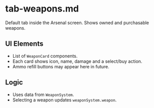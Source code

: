 # tab-weapons.md

Default tab inside the Arsenal screen. Shows owned and purchasable weapons.

## UI Elements
- List of `WeaponCard` components.
- Each card shows icon, name, damage and a select/buy action.
- Ammo refill buttons may appear here in future.

## Logic
- Uses data from `WeaponSystem`.
- Selecting a weapon updates `weaponSystem.weapon`.
